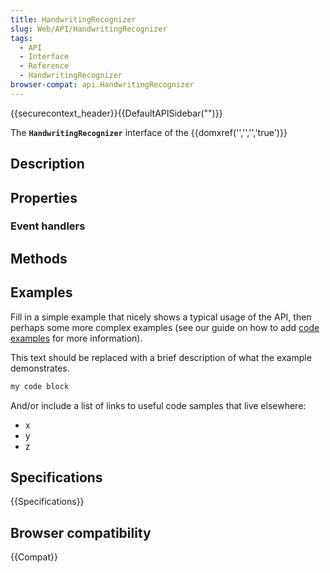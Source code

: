 ```yaml
---
title: HandwritingRecognizer
slug: Web/API/HandwritingRecognizer
tags:
  - API
  - Interface
  - Reference
  - HandwritingRecognizer
browser-compat: api.HandwritingRecognizer
---
```

{{securecontext_header}}{{DefaultAPISidebar("")}}

The **`HandwritingRecognizer`** interface of the {{domxref('','','','true')}} 

## Description

 

## Properties



### Event handlers



## Methods



## Examples

Fill in a simple example that nicely shows a typical usage of the API, then perhaps some more complex examples (see our guide on how to add [code examples](/en-US/docs/MDN/Contribute/Structures/Code_examples) for more information).

This text should be replaced with a brief description of what the example demonstrates.

```js
my code block
```

And/or include a list of links to useful code samples that live elsewhere:

*   x
*   y
*   z

## Specifications

{{Specifications}}

## Browser compatibility

{{Compat}}

